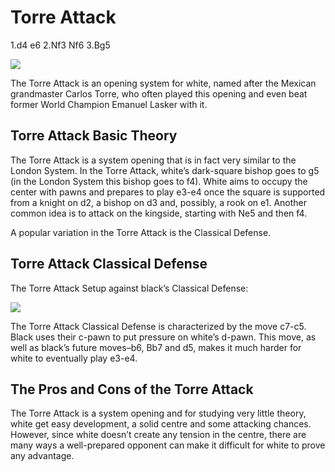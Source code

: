 ---
---

# Torre Attack

1.d4 e6 2.Nf3 Nf6 3.Bg5

![](https://chessfox.com/wp-content/uploads/2020/03/Torre-Attack.png)

The Torre Attack is an opening system for white, named after the Mexican grandmaster Carlos Torre, who often played this opening and even beat former World Champion Emanuel Lasker with it.

## Torre Attack Basic Theory

The Torre Attack is a system opening that is in fact very similar to the London System. In the Torre Attack, white’s dark-square bishop goes to g5 (in the London System this bishop goes to f4). White aims to occupy the center with pawns and prepares to play e3-e4 once the square is supported from a knight on d2, a bishop on d3 and, possibly, a rook on e1. Another common idea is to attack on the kingside, starting with Ne5 and then f4.

A popular variation in the Torre Attack is the Classical Defense.

## Torre Attack Classical Defense

The Torre Attack Setup against black’s Classical Defense:

![](https://chessfox.com/wp-content/uploads/2020/03/Torre-Attack-Classical-Defense.png)

The Torre Attack Classical Defense is characterized by the move c7-c5. Black uses their c-pawn to put pressure on white’s d-pawn. This move, as well as black’s future moves–b6, Bb7 and d5, makes it much harder for white to eventually play e3-e4.

## The Pros and Cons of the Torre Attack

The Torre Attack is a system opening and for studying very little theory, white get easy development, a solid centre and some attacking chances. However, since white doesn’t create any tension in the centre, there are many ways a well-prepared opponent can make it difficult for white to prove any advantage.
